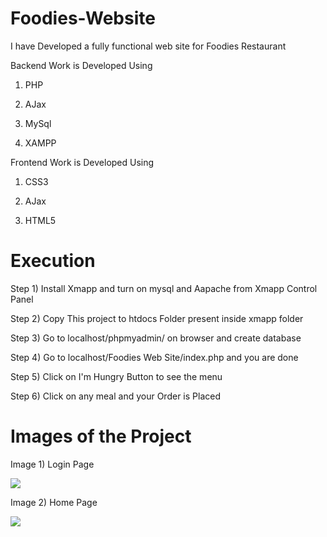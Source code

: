 # Foodies-Website
I have Developed a fully functional web site for Foodies Restaurant 

Backend Work is Developed Using
1) PHP

2) AJax

3) MySql

4) XAMPP

Frontend Work is Developed Using
1) CSS3

2) AJax 

3) HTML5 

# Execution

Step 1) Install Xmapp and turn on mysql and Aapache from Xmapp Control Panel

Step 2) Copy This project to htdocs Folder present inside xmapp folder

Step 3) Go to localhost/phpmyadmin/ on browser and create database 

Step 4) Go to localhost/Foodies Web Site/index.php and you are done

Step 5) Click on I'm Hungry Button to see the menu

Step 6) Click on any meal and your Order is Placed 

# Images of the Project

Image 1) Login Page

![](images/login_page.png)

Image 2) Home Page

![](images/home_page.png)
